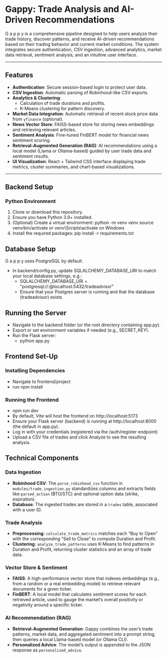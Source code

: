 # Gappy: Trade Analysis and AI-Driven Recommendations

G a p p y is a comprehensive pipeline designed to help users analyze their trade history, discover patterns, and receive AI-driven recommendations based on their trading behavior and current market conditions. The system integrates secure authentication, CSV ingestion, advanced analytics, market data retrieval, sentiment analysis, and an intuitive user interface.

---

## Features

- **Authentication**: Secure session-based login to protect user data.
- **CSV Ingestion**: Automatic parsing of Robinhood-like CSV exports.
- **Analytics & Clustering**: 
  - Calculation of trade durations and profits.
  - K-Means clustering for pattern discovery.
- **Market Data Integration**: Automatic retrieval of recent stock price data from `yfinance` (optional).
- **News Vector Store**: FAISS-based store for storing news embeddings and retrieving relevant articles.
- **Sentiment Analysis**: Fine-tuned FinBERT model for financial news sentiment scoring.
- **Retrieval-Augmented Generation (RAG)**: AI recommendations using a local model (Llama or Ollama-based) guided by user trade data and sentiment results.
- **UI Visualization**: React + Tailwind CSS interface displaying trade metrics, cluster summaries, and chart-based visualizations.

---

## Backend Setup

### Python Environment

1. Clone or download this repository.
2. Ensure you have Python 3.9+ installed.
3. (Optional) Create a virtual environment:
   python -m venv venv
   source venv/bin/activate or venv\Scripts\activate on Windows
4. Install the required packages:
   pip install -r requirements.txt

## Database Setup

G a p p y uses PostgreSQL by default. 
- In backend/config.py, update SQLALCHEMY_DATABASE_URI to match your local database settings, e.g.:
    - SQLALCHEMY_DATABASE_URI = "postgresql://<user>:<password>@localhost:5432/tradeadvisor"
    - Ensure that your Postgres server is running and that the database (tradeadvisor) exists

## Running the Server
- Navigate to the backend folder (or the root directory containing app.py).
- Export or set environment variables if needed (e.g., SECRET_KEY).
- Run the Flask server:
    - python app.py

## Frontend Set-Up

### Installing Dependencies

- Navigate to frontend/project
- run npm install

### Running the Frontend
- npm run dev
- By default, Vite will host the frontend on http://localhost:5173
- Ensure your Flask server (backend) is running at http://localhost:8000 (the default in app.py).
- Log in with your credentials (registered via the /auth/register endpoint)
- Upload a CSV file of trades and click Analyze to see the resulting analysis.

## Technical Components

### Data Ingestion

- **Robinhood CSV**: The `parse_robinhood_csv` function in `modules/trade_ingestion.py` standardizes columns and extracts fields like `parsed_action` (BTO/STC) and optional option data (strike, expiration).
- **Database**: The ingested trades are stored in a `trades` table, associated with a user ID.

### Trade Analysis

- **Preprocessing**: `calculate_trade_metrics` matches each “Buy to Open” with the corresponding “Sell to Close” to compute Duration and Profit.
- **Clustering**: `analyze_trade_patterns` uses K-Means to find patterns in Duration and Profit, returning cluster statistics and an array of trade data.

### Vector Store & Sentiment

- **FAISS**: A high-performance vector store that indexes embeddings (e.g., from a random or a real embedding model) to retrieve relevant documents for a given ticker.
- **FinBERT**: A local model that calculates sentiment scores for each retrieved article, used to gauge the market’s overall positivity or negativity around a specific ticker.

### AI Recommendation (RAG)

- **Retrieval-Augmented Generation**: Gappy combines the user’s trade patterns, market data, and aggregated sentiment into a prompt string, then queries a local Llama-based model (or Ollama CLI).
- **Personalized Advice**: The model’s output is appended to the JSON response as `personalized_advice`.